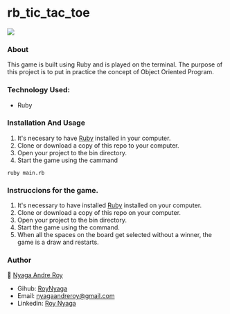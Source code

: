 # rb_tic_tac_toe

<img src="https://res.cloudinary.com/it-s-tech/image/upload/v1585171957/Screenshot_from_2020-03-25_22-30-40_ge0rbz.png">

### About
This game is built using Ruby and is played on the terminal. The purpose of this project is to put in practice the concept of Object Oriented Program. 

### Technology Used: 
* Ruby

### Installation And Usage

1. It's necesary to have [Ruby](https://www.ruby-lang.org/en/) installed in your computer. 
2. Clone or download a copy of this repo to your computer.
3. Open your project to the bin directory.
4. Start the game using the cammand 
 ```
 ruby main.rb
 ```

### Instruccions for the game.

1. It's necessary to have installed [Ruby](https://www.ruby-lang.org/en/) installed on your computer. 
2. Clone or download a copy of this repo on your computer.
3. Open your project to the bin directory.
4. Start the game using the command. 
5. When all the spaces on the board get selected without a winner, the game is a draw and restarts.

### Author
:bust_in_silhouette: [Nyaga Andre Roy](https://github.com/RoyNyaga)
* Gihub: [RoyNyaga](https://github.com/RoyNyaga)
* Email: [nyagaandreroy@gmail.com](mailto:nyagaandreroy@gmail.com)
* Linkedin: [Roy Nyaga](https://www.linkedin.com/in/roy-nyaga-andre/)
